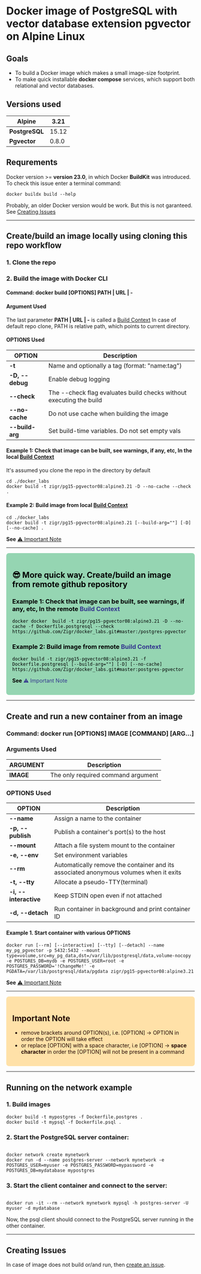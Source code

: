# Docker image of PostgreSQL with vector database extension **pgvector** on Alpine Linux

<style type="text/css" media="screen">
.success{padding:1rem;border-radius:0.5em;background-color:#95d5b2;color:black}
.warn{padding:1rem;border-radius:0.5em;background-color:#ffe1a8;color:#250902}
.success a:link { color:#33348e; text-decoration: none; }
.success a:visited { color:#33348e; text-decoration: none; }
.success a:hover { color:#33348e; text-decoration: none; }
.success a:active { color:#7476b4; text-decoration: underline; }
</style>

## Goals

- To build a Docker image which makes a small image-size footprint.
- To make quick installable **docker compose** services, which support both relational and vector databases.

## Versions used

| **Alpine**     | 3.21  |
|----------------|-------|
| **PostgreSQL** | 15.12 |
| **Pgvector**   | 0.8.0 |

## Requrements

Docker version >= **version 23.0**,  in which Docker **BuildKit** was introduced. To check this issue enter a terminal command:

```shell
docker buildx build --help
```

Probably, an older Docker version would be work. But this is not garanteed. See [Creating Issues](#creating-issues)

---

## Create/build an image locally  using cloning this repo workflow

### 1. Clone the repo

### 2. Build the image with Docker CLI

#### Command:  docker build [OPTIONS] PATH | URL | -

#### Argument Used

The last parameter **PATH | URL | -**  is called a  [Build Context](https://docs.docker.com/build/concepts/context/)
In case of default repo clone, PATH is relative path, which points to current directory.

#### OPTIONS Used

| **OPTION**     | Description                                     |
|----------------|-------------------------------------------------|
|**-t**          | Name and optionally a tag (format: "name:tag")  |
|**-D, --debug** | Enable debug logging                            |
|**--check**     | The --check flag evaluates build checks without executing the build |
| **--no-cache** | Do not use cache when building the image        |
|**--build-arg** | Set build-time variables. Do not set empty vals |

#### Example 1: Check that image can be built, see warnings, if any, etc, In the local [Build Context](https://docs.docker.com/build/concepts/context/)

It's assumed you clone the repo in the directory by default

```shell
cd ./docker_labs
docker build -t zigr/pg15-pgvector08:alpine3.21 -D --no-cache --check .
```

#### Example 2: Build image from local [Build Context](https://docs.docker.com/build/concepts/context/)

```shell
cd ./docker_labs
docker build -t zigr/pg15-pgvector08:alpine3.21 [--build-arg=""] [-D] [--no-cache] .
```

**See** [⚠️ Important Note](#important-note)

---

<div class="success">

## 😎 More quick way. Create/build an image from remote github repository

### Example 1: Check that image can be built, see warnings, if any, etc, In the remote [Build Context](https://docs.docker.com/build/concepts/context/)

```shell
docker docker  build -t zigr/pg15-pgvector08:alpine3.21 -D --no-cache -f Dockerfile.postgresql --check https://github.com/Zigr/docker_labs.git#master:/postgres-pgvector

```

### Example 2: Build image from remote [Build Context](https://docs.docker.com/build/concepts/context/)

```shell
docker build -t zigr/pg15-pgvector08:alpine3.21 -f Dockerfile.postgresql [--build-arg=""] [-D] [--no-cache] https://github.com/Zigr/docker_labs.git#master:postgres-pgvector

```

**See** [⚠️ Important Note](#important-note)

</div>

---

## Create and run a new container from an image

### Command:  docker run [OPTIONS] IMAGE [COMMAND] [ARG...]

### Arguments Used

|**ARGUMENT** | Description                       |
|-------------|-----------------------------------|
|**IMAGE**    | The only required command argument|

### OPTIONS Used

|**OPTION**       | Description                                 |
|-----------------|---------------------------------------------|
|**--name**        | Assign a name to the container             |
|**-p, --publish** | Publish a container's port(s) to the host  |
|**--mount**       | Attach a file system mount to the container|
|**-e, --env**     | Set environment variables                  |
|**--rm**          | Automatically remove the container and its associated anonymous volumes when it exits |
|**-t, --tty**     | Allocate a pseudo-TTY(terminal)            |
|**-i, --interactive** | Keep STDIN open even if not attached  |
|**-d, --detach**  | Run container in background and print container ID  |

#### Example 1. Start container with various OPTIONS

```shell
docker run [--rm] [--interactive] [--tty] [--detach] --name my_pg_pgvector -p 5432:5432 --mount type=volume,src=my_pg_data,dst=/var/lib/postgresql/data,volume-nocopy -e POSTGRES_DB=mydb -e POSTGRES_USER=root -e POSTGRES_PASSWORD='!ChangeMe!' -e PGDATA=/var/lib/postgresql/data/pgdata zigr/pg15-pgvector08:alpine3.21
```

**See** [⚠️ Important Note](#important-note)

---
<div class="warn" >

## Important Note

- remove brackets around OPTION(s), i.e. [OPTION] -> OPTION  in order the OPTION will take effect
- or replace [OPTION] with a space character, i.e [OPTION] -> **space character** in order the  [OPTION] will not be present in a command

</div>

---

## Running on the network example

### 1. Build images

```shell
docker build -t mypostgres -f Dockerfile.postgres .
docker build -t mypsql -f Dockerfile.psql .

```

### 2. Start the PostgreSQL server container:

```shell

docker network create mynetwork
docker run -d --name postgres-server --network mynetwork -e POSTGRES_USER=myuser -e POSTGRES_PASSWORD=mypassword -e POSTGRES_DB=mydatabase mypostgres

```

### 3. Start the client container and connect to the server:

```shell

docker run -it --rm --network mynetwork mypsql -h postgres-server -U myuser -d mydatabase

```

Now, the psql client should connect to the PostgreSQL server running in the other container.

---

## Creating Issues

In case of image does not build or/and run, then  <a href="https://docs.github.com/en/issues/tracking-your-work-with-issues/using-issues/creating-an-issue" target="_blank" >create an issue</a>.
